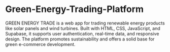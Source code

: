 # Green-Energy-Trading-Platform
GREEN ENERGY TRADE is a web app for trading renewable energy products like solar panels and wind turbines. Built with HTML, CSS, JavaScript, and Supabase, it supports user authentication, real-time data, and responsive design. The platform promotes sustainability and offers a solid base for green e-commerce development.
